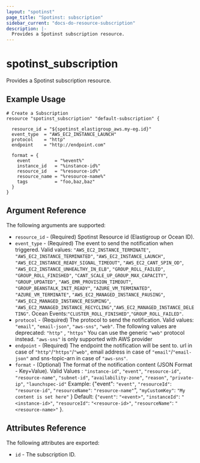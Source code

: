 ```yaml
---
layout: "spotinst"
page_title: "Spotinst: subscription"
sidebar_current: "docs-do-resource-subscription"
description: |-
  Provides a Spotinst subscription resource.
---
```


# spotinst\_subscription

Provides a Spotinst subscription resource.

## Example Usage

```hcl
# Create a Subscription
resource "spotinst_subscription" "default-subscription" {

  resource_id = "${spotinst_elastigroup_aws.my-eg.id}"
  event_type  = "AWS_EC2_INSTANCE_LAUNCH"
  protocol    = "http"
  endpoint    = "http://endpoint.com"
  
  format = {
    event         = "%event%"
    instance_id   = "%instance-id%"
    resource_id   = "%resource-id%"
    resource_name = "%resource-name%"
    tags          = "foo,baz,baz"
  } 
}
```

## Argument Reference

The following arguments are supported:

* `resource_id` - (Required) Spotinst Resource id (Elastigroup or Ocean ID).
* `event_type` - (Required) The event to send the notification when triggered. Valid values: `"AWS_EC2_INSTANCE_TERMINATE"`, `"AWS_EC2_INSTANCE_TERMINATED"`, `"AWS_EC2_INSTANCE_LAUNCH"`, `"AWS_EC2_INSTANCE_READY_SIGNAL_TIMEOUT"`, `"AWS_EC2_CANT_SPIN_OD"`, `"AWS_EC2_INSTANCE_UNHEALTHY_IN_ELB"`, `"GROUP_ROLL_FAILED"`, `"GROUP_ROLL_FINISHED"`,
                            `"CANT_SCALE_UP_GROUP_MAX_CAPACITY"`,
                            `"GROUP_UPDATED"`,
                            `"AWS_EMR_PROVISION_TIMEOUT"`,
                            `"GROUP_BEANSTALK_INIT_READY"`,
                            `"AZURE_VM_TERMINATED"`,
                            `"AZURE_VM_TERMINATE"`,
                            `"AWS_EC2_MANAGED_INSTANCE_PAUSING"`,
                            `"AWS_EC2_MANAGED_INSTANCE_RESUMING"`,
                            `"AWS_EC2_MANAGED_INSTANCE_RECYCLING"`,`"AWS_EC2_MANAGED_INSTANCE_DELETING"`.
                            Ocean Events:`"CLUSTER_ROLL_FINISHED"`,`"GROUP_ROLL_FAILED"`. 
* `protocol` - (Required) The protocol to send the notification. Valid values: `"email"`, `"email-json"`, `"aws-sns"`, `"web"`. 
                          The following values are deprecated: `"http"` , `"https"`
                          You can use the generic `"web"` protocol instead.
                          `"aws-sns"` is only supported with AWS provider
* `endpoint` - (Required) The endpoint the notification will be sent to. url in case of `"http"`/`"https"`/`"web"`, email address in case of `"email"`/`"email-json"` and sns-topic-arn in case of `"aws-sns"`.
* `format` - (Optional) The format of the notification content (JSON Format - Key+Value). Valid Values : `"instance-id"`, `"event"`, `"resource-id"`, `"resource-name"`, `"subnet-id"`, `"availability-zone"`, `"reason"`, `"private-ip"`, `"launchspec-id"`
                        Example: {"event": `"event"`, `"resourceId"`: `"resource-id"`, `"resourceName"`: `"resource-name"`", `"myCustomKey"`: `"My content is set here"` }
                        Default: {`"event"`: `"<event>"`, `"instanceId"`: `"<instance-id>"`, `"resourceId"`: `"<resource-id>"`, `"resourceName"`: `"<resource-name>"` }.
  
## Attributes Reference

The following attributes are exported:

* `id` - The subscription ID.

